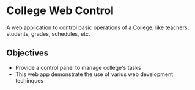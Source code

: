 # College Web Control

A web application to control basic operations of a College, like teachers, students, grades, schedules, etc.

## Objectives

* Provide a control panel to manage college's tasks
* This web app demonstrate the use of varius web development techinques


